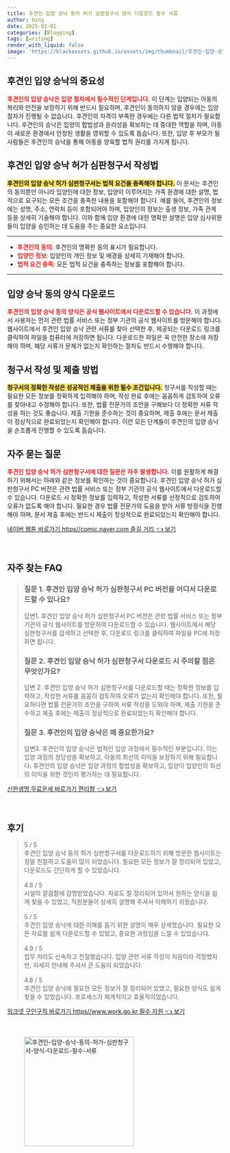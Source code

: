 ```yaml
---
title: 후견인 입양 승낙 동의 허가 심판청구서 양식 다운로드 필수 서류
author: bing
date: 2025-02-01
categories: [Blogging]
tags: [writing]
render_with_liquid: false
image: 'https://blackassets.github.io/assets/img/thumbnail/후견인-입양-승낙-동의-허가-심판청구서-양식-다운로드-필수-서류.webp'
---
```



<h2 id='후견인_입양_승낙의_중요성'>후견인 입양 승낙의 중요성</h2>

<p><b><span style="color: #ee2323;">후견인의 입양 승낙은 입양 절차에서 필수적인 단계입니다.</span></b> 이 단계는 입양되는 아동의 복리와 안전을 보장하기 위해 반드시 필요하며, 후견인이 동의하지 않을 경우에는 입양 절차가 진행될 수 없습니다. 후견인의 자격이 부족한 경우에는 다른 법적 절차가 필요합니다. 후견인의 승낙은 입양의 합법성과 윤리성을 확보하는 데 중대한 역할을 하며, 아동이 새로운 환경에서 안정된 생활을 영위할 수 있도록 돕습니다. 또한, 입양 후 부모가 될 사람들은 후견인의 승낙을 통해 아동을 양육할 법적 권리를 가지게 됩니다.</p>

<h2 id='후견인_입양_승낙_허가_심판청구서_작성법'>후견인 입양 승낙 허가 심판청구서 작성법</h2>

<p><b><span style="background-color: #ffe066;">후견인의 입양 승낙 허가 심판청구서는 법적 요건을 충족해야 합니다.</span></b> 이 문서는 후견인의 동의뿐만 아니라 입양인에 대한 정보, 입양이 이루어지는 가족 환경에 대한 설명, 법적으로 요구되는 모든 조건을 충족한 내용을 포함해야 합니다. 예를 들어, 후견인의 정보에는 성명, 주소, 연락처 등이 포함되어야 하며, 입양인의 정보는 출생 정보, 가족 관계 등을 상세히 기술해야 합니다. 이와 함께 입양 환경에 대한 명확한 설명은 입양 심사위원들이 입양을 승인하는 데 도움을 주는 중요한 요소입니다.</p>

<hr />

<ul>
    <li><b><span style="color: #ee2323;">후견인의 동의</span></b>: 후견인의 명확한 동의 표시가 필요합니다.</li>
    <li><b><span style="color: #ee2323;">입양인 정보</span></b>: 입양인의 개인 정보 및 배경을 상세히 기재해야 합니다.</li>
    <li><b><span style="color: #ee2323;">법적 요건 충족</span></b>: 모든 법적 요건을 충족하는 정보를 포함해야 합니다.</li>
</ul>

<hr />

<h2 id='입양_승낙_동의_양식_다운로드'>입양 승낙 동의 양식 다운로드</h2>

<p><b><span style="color: #ee2323;">후견인의 입양 승낙 동의 양식은 공식 웹사이트에서 다운로드할 수 있습니다.</span></b> 이 과정에서 사용자는 먼저 관련 법률 서비스 또는 정부 기관의 공식 웹사이트를 방문해야 합니다. 웹사이트에서 후견인 입양 승낙 관련 서류를 찾아 선택한 후, 제공되는 다운로드 링크를 클릭하여 파일을 컴퓨터에 저장하면 됩니다. 다운로드한 파일은 꼭 안전한 장소에 저장해야 하며, 해당 서류가 문제가 없는지 확인하는 절차도 반드시 수행해야 합니다.</p>

<h2 id='청구서_작성_및_제출_방법'>청구서 작성 및 제출 방법</h2>

<p><b><span style="background-color: #ffe066;">청구서의 정확한 작성은 성공적인 제출을 위한 필수 조건입니다.</span></b> 청구서를 작성할 때는 필요한 모든 정보를 정확하게 입력해야 하며, 작성 완료 후에는 꼼꼼하게 검토하여 오류를 찾아내고 수정해야 합니다. 또한, 법률 전문가의 조언을 구해보다 더 정확한 서류 작성을 하는 것도 좋습니다. 제출 기한을 준수하는 것이 중요하며, 제출 후에는 문서 제출이 정상적으로 완료되었는지 확인해야 합니다. 이런 모든 단계들이 후견인의 입양 승낙을 순조롭게 진행할 수 있도록 돕습니다.</p>

<h2 id='자주_묻는_질문'>자주 묻는 질문</h2>

<p><b><span style="color: #ee2323;">후견인 입양 승낙 허가 심판청구서에 대한 질문은 자주 발생합니다.</span></b> 이를 원활하게 해결하기 위해서는 아래와 같은 정보를 확인하는 것이 중요합니다. 후견인 입양 승낙 허가 심판청구서 PC 버전은 관련 법률 서비스 또는 정부 기관의 공식 웹사이트에서 다운로드할 수 있습니다. 다운로드 시 정확한 정보를 입력하고, 작성한 서류를 선정적으로 검토하여 오류가 없도록 해야 합니다. 필요한 경우 법률 전문가의 도움을 받아 서류 방정식을 진행해야 하며, 문서 제출 후에는 반드시 제출이 정상적으로 완료되었는지 확인해야 합니다.</p>


<p><a class="click-button" title="네이버 웹툰 바로가기 https//comic.naver.com 즐길 거리" href="https://blackassets.github.io/posts/%EB%84%A4%EC%9D%B4%EB%B2%84-%EC%9B%B9%ED%88%B0-%EB%B0%94%EB%A1%9C%EA%B0%80%EA%B8%B0-httpscomic.naver.com-%EC%A6%90%EA%B8%B8-%EA%B1%B0%EB%A6%AC/" rel="dofollow">네이버 웹툰 바로가기 https//comic.naver.com 즐길 거리 👈 보기</a></p><br>
<h2 id='자주_찾는_FAQ'>자주 찾는 FAQ</h2>
<div itemscope="" itemtype="https://schema.org/FAQPage"> 
<blockquote> 
<div itemscope="" itemprop="mainEntity" itemtype="https://schema.org/Question"> 
<h3 itemprop="name">질문 1. 후견인 입양 승낙 허가 심판청구서 PC 버전을 어디서 다운로드할 수 있나요?</h3> 
<div itemscope="" itemprop="acceptedAnswer" itemtype="https://schema.org/Answer"> 
<span itemprop="text"> 
<p>답변1. 후견인 입양 승낙 허가 심판청구서 PC 버전은 관련 법률 서비스 또는 정부 기관의 공식 웹사이트를 방문하여 다운로드할 수 있습니다. 웹사이트에서 해당 심판청구서를 검색하고 선택한 후, 다운로드 링크를 클릭하여 파일을 PC에 저장하면 됩니다.</p> 
</span> 
</div> 
</div> 

<div itemscope="" itemprop="mainEntity" itemtype="https://schema.org/Question"> 
<h3 itemprop="name">질문 2. 후견인 입양 승낙 허가 심판청구서 다운로드 시 주의할 점은 무엇인가요?</h3> 
<div itemscope="" itemprop="acceptedAnswer" itemtype="https://schema.org/Answer"> 
<span itemprop="text"> 
<p>답변 2. 후견인 입양 승낙 허가 심판청구서를 다운로드할 때는 정확한 정보를 입력하고, 작성한 서류를 꼼꼼히 검토하여 오류가 없는지 확인해야 합니다. 또한, 필요하다면 법률 전문가의 조언을 구하여 서류 작성을 도와야 하며, 제출 기한을 준수하고 제출 후에는 제출이 정상적으로 완료되었는지 확인해야 합니다.</p> 
</span> 
</div> 
</div> 

<div itemscope="" itemprop="mainEntity" itemtype="https://schema.org/Question"> 
<h3 itemprop="name">질문 3. 후견인의 입양 승낙은 왜 중요한가요?</h3> 
<div itemscope="" itemprop="acceptedAnswer" itemtype="https://schema.org/Answer"> 
<span itemprop="text"> 
<p>답변3. 후견인의 입양 승낙은 법적인 입양 과정에서 필수적인 부분입니다. 이는 입양 과정의 정당성을 확보하고, 아동의 최선의 이익을 보장하기 위해 필요합니다. 후견인의 입양 승낙은 입양 과정의 합법성을 확보하고, 입양이 입양인의 최선의 이익을 위한 것인지 평가하는 데 필요합니다.</p> 
</span> 
</div> 
</div> 
</blockquote> 
</div>
<p><a class="click-button" title="신한생명 무료운세 바로가기 편리함" href="https://blackassets.github.io/posts/%EC%8B%A0%ED%95%9C%EC%83%9D%EB%AA%85-%EB%AC%B4%EB%A3%8C%EC%9A%B4%EC%84%B8-%EB%B0%94%EB%A1%9C%EA%B0%80%EA%B8%B0-%ED%8E%B8%EB%A6%AC%ED%95%A8/" rel="dofollow">신한생명 무료운세 바로가기 편리함 👈 보기</a></p><br>
<h2 id='후기'>후기</h2>
<div itemscope itemtype="https://schema.org/Product">
  <blockquote>
  <div itemprop="review" itemscope itemtype="https://schema.org/Review">
      <div itemprop="reviewRating" itemscope itemtype="https://schema.org/Rating"> <span itemprop="ratingValue">5</span> / <span itemprop="bestRating">5</span> </div>
      <span itemprop="reviewBody">후견인 입양 승낙 동의 허가 심판청구서를 다운로드하기 위해 방문한 웹사이트는 정말 친절하고 도움이 많이 되었습니다. 필요한 모든 정보가 잘 정리되어 있었고, 다운로드도 간단하게 할 수 있었습니다.</span>
  </div>
  <br>
  <div itemprop="review" itemscope itemtype="https://schema.org/Review">
      <div itemprop="reviewRating" itemscope itemtype="https://schema.org/Rating"> <span itemprop="ratingValue">4.8</span> / <span itemprop="bestRating">5</span> </div>
      <span itemprop="reviewBody">시설의 깔끔함에 감명받았습니다. 자료도 잘 정리되어 있어서 원하는 양식을 쉽게 찾을 수 있었고, 직원분들이 상세히 설명해 주셔서 이해하기 쉬웠습니다.</span>
  </div>
  <br>
  <div itemprop="review" itemscope itemtype="https://schema.org/Review">
      <div itemprop="reviewRating" itemscope itemtype="https://schema.org/Rating"> <span itemprop="ratingValue">5</span> / <span itemprop="bestRating">5</span> </div>
      <span itemprop="reviewBody">후견인 입양 승낙에 대한 이해를 돕기 위한 설명이 매우 상세했습니다. 필요한 모든 자료를 쉽게 다운로드할 수 있었고, 중요한 과정임을 느낄 수 있었습니다.</span>
  </div>
  <br>
  <div itemprop="review" itemscope itemtype="https://schema.org/Review">
      <div itemprop="reviewRating" itemscope itemtype="https://schema.org/Rating"> <span itemprop="ratingValue">4.9</span> / <span itemprop="bestRating">5</span> </div>
      <span itemprop="reviewBody">업무 처리도 신속하고 친절했습니다. 입양 관련 서류 작성이 처음이라 걱정했지만, 자세히 안내해 주셔서 큰 도움이 되었습니다.</span>
  </div>
  <br>
  <div itemprop="review" itemscope itemtype="https://schema.org/Review">
      <div itemprop="reviewRating" itemscope itemtype="https://schema.org/Rating"> <span itemprop="ratingValue">4.8</span> / <span itemprop="bestRating">5</span> </div>
      <span itemprop="reviewBody">후견인 입양 승낙에 필요한 모든 정보가 잘 정리되어 있었고, 필요한 양식도 쉽게 찾을 수 있었습니다. 프로세스가 체계적이고 효율적이었습니다.</span>
  </div>
  </blockquote>
</div>
<p><a class="click-button" title="워크넷 구인구직 바로가기 https//www.work.go.kr 필수 자원" href="https://blackassets.github.io/posts/%EC%9B%8C%ED%81%AC%EB%84%B7-%EA%B5%AC%EC%9D%B8%EA%B5%AC%EC%A7%81-%EB%B0%94%EB%A1%9C%EA%B0%80%EA%B8%B0-httpswww.work.go.kr-%ED%95%84%EC%88%98-%EC%9E%90%EC%9B%90/" rel="dofollow">워크넷 구인구직 바로가기 https//www.work.go.kr 필수 자원 👈 보기</a></p><br>
<figure class="image"><img src="https://blackassets.github.io/assets/img/thumbnail/후견인-입양-승낙-동의-허가-심판청구서-양식-다운로드-필수-서류.webp" alt="후견인-입양-승낙-동의-허가-심판청구서-양식-다운로드-필수-서류" width="256" height="256"></figure>
